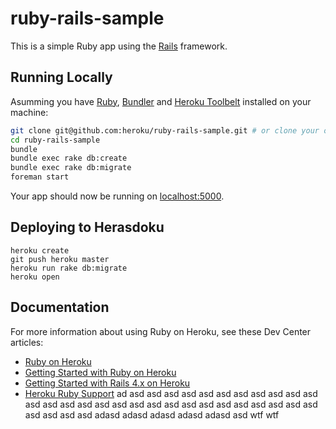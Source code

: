 # ruby-rails-sample

This is a simple Ruby app using the [Rails](http://rubyonrails.org) framework.

## Running Locally

Asumming you have [Ruby](https://www.ruby-lang.org), [Bundler](http://bundler.io) and [Heroku Toolbelt](https://toolbelt.heroku.com) installed on your machine:

```sh
git clone git@github.com:heroku/ruby-rails-sample.git # or clone your own fork
cd ruby-rails-sample
bundle
bundle exec rake db:create
bundle exec rake db:migrate
foreman start
```

Your app should now be running on [localhost:5000](http://localhost:5000/).

## Deploying to Herasdoku

```
heroku create
git push heroku master
heroku run rake db:migrate
heroku open
```

## Documentation

For more information about using Ruby on Heroku, see these Dev Center articles:

- [Ruby on Heroku](https://devcenter.heroku.com/categories/ruby)
- [Getting Started with Ruby on Heroku](https://devcenter.heroku.com/articles/getting-started-with-ruby)
- [Getting Started with Rails 4.x on Heroku](https://devcenter.heroku.com/articles/getting-started-with-rails4)
- [Heroku Ruby Support](https://devcenter.heroku.com/articles/ruby-support)
ad
asd
asd
asd
asd
asd
asd
asd
asd
asd
asd
asd
asd
asd
asd
asd
asd
asd
asd
asd
asd
asd
asd
asd
asd
asd
asd
asd
asd
asd
asd
asd
asd
adasd
adasd
adasd
adasd
adasd
asd
wtf
wtf
